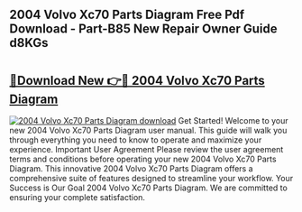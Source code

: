 ## 2004 Volvo Xc70 Parts Diagram Free Pdf Download - Part-B85 New Repair Owner Guide d8KGs

# <h2><a href="http://dfjn4xs.blite.top/?on=2004+Volvo+Xc70+Parts+Diagram">🔗Download New 👉🔴 2004 Volvo Xc70 Parts Diagram</a></h2>

[![2004 Volvo Xc70 Parts Diagram download](https://i.imgur.com/lujVjoI.png)](http://dfjn4xs.blite.top/?on=2004+Volvo+Xc70+Parts+Diagram)
Get Started! Welcome to your new 2004 Volvo Xc70 Parts Diagram user manual. This guide will walk you through everything you need to know to operate and maximize your experience. Important User Agreement Please review the user agreement terms and conditions before operating your new 2004 Volvo Xc70 Parts Diagram. This innovative 2004 Volvo Xc70 Parts Diagram offers a comprehensive suite of features designed to streamline your workflow. Your Success is Our Goal 2004 Volvo Xc70 Parts Diagram. We are committed to ensuring your complete satisfaction.
